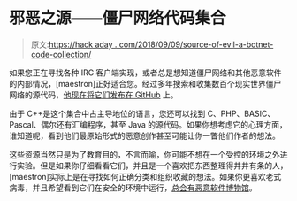 # 邪恶之源——僵尸网络代码集合

> 原文:[https://hack aday . com/2018/09/09/source-of-evil-a-botnet-code-collection/](https://hackaday.com/2018/09/09/source-of-evil-a-botnet-code-collection/)

如果您正在寻找各种 IRC 客户端实现，或者总是想知道僵尸网络和其他恶意软件的内部情况，[maestron]正好适合您。经过多年搜索和收集数百个现实世界僵尸网络的源代码，[他现在将它们发布在 GitHub](https://github.com/maestron/botnets) 上。

由于 C++是这个集合中占主导地位的语言，您还可以找到 C、PHP、BASIC、Pascal、偶尔还有汇编程序，甚至 Java 的源代码。如果你想考虑它的心理方面，谁知道呢，看到他们最原始形式的恶意创作甚至可能让你一瞥他们作者的想法。

这些资源当然只是为了教育目的，不言而喻，你可能不想在一个受控的环境之外进行实验。但是如果你仔细看看它们，并且是一个喜欢把东西整理得井井有条的人，[maestron]实际上是在寻找如何正确分类和组织收藏的想法。如果你更喜欢老式病毒，并且希望看到它们在安全的环境中运行，[总会有恶意软件博物馆](https://hackaday.com/2016/03/25/museum-shows-off-retro-malware/)。